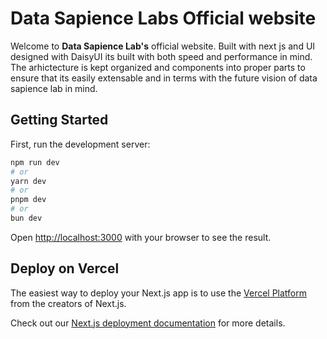 # Data Sapience Labs Official website

Welcome to **Data Sapience Lab's** official website. Built with next js and UI designed with DaisyUI its built with both speed and performance in mind. The arhictecture is kept organized and components into proper parts to ensure that its easily extensable and in terms with the future vision of data sapience lab in mind.

## Getting Started

First, run the development server:

```bash
npm run dev
# or
yarn dev
# or
pnpm dev
# or
bun dev
```

Open [http://localhost:3000](http://localhost:3000) with your browser to see the result.

## Deploy on Vercel

The easiest way to deploy your Next.js app is to use the [Vercel Platform](https://vercel.com/new?utm_medium=default-template&filter=next.js&utm_source=create-next-app&utm_campaign=create-next-app-readme) from the creators of Next.js.

Check out our [Next.js deployment documentation](https://nextjs.org/docs/deployment) for more details.

